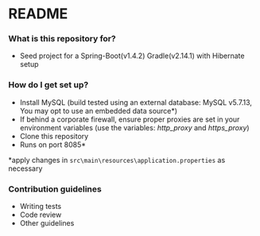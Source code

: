 # README #

### What is this repository for? ###

* Seed project for a Spring-Boot(v1.4.2) Gradle(v2.14.1) with Hibernate setup

### How do I get set up? ###

* Install MySQL (build tested using an external database: MySQL v5.7.13, You may opt to use an embedded data source\*)
* If behind a corporate firewall, ensure proper proxies are set in your environment variables (use the variables: *http_proxy* and *https_proxy*)
* Clone this repository
* Runs on port 8085\*

\*apply changes in `src\main\resources\application.properties` as necessary

### Contribution guidelines ###

* Writing tests
* Code review
* Other guidelines
